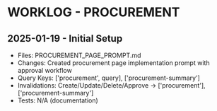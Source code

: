 # WORKLOG - PROCUREMENT

## 2025-01-19 - Initial Setup
- Files: PROCUREMENT_PAGE_PROMPT.md
- Changes: Created procurement page implementation prompt with approval workflow
- Query Keys: ['procurement', query], ['procurement-summary']
- Invalidations: Create/Update/Delete/Approve → ['procurement'], ['procurement-summary']
- Tests: N/A (documentation)